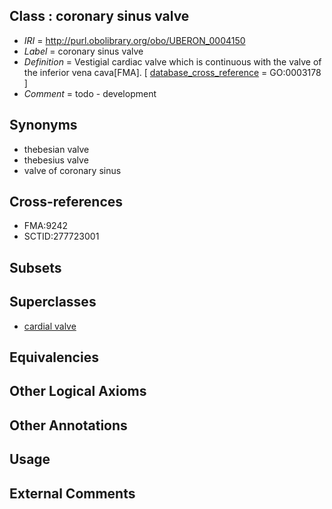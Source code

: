 
## Class : coronary sinus valve

 * *IRI* = http://purl.obolibrary.org/obo/UBERON_0004150
 * *Label* = coronary sinus valve
 * *Definition* = Vestigial cardiac valve which is continuous with the valve of the inferior vena cava[FMA]. [ [database_cross_reference](../../ef/oboInOwl#hasDbXref.md) = GO:0003178 ]
 * *Comment* = todo - development

## Synonyms

 * thebesian valve
 * thebesius valve
 * valve of coronary sinus

## Cross-references

 * FMA:9242
 * SCTID:277723001

## Subsets


## Superclasses

 * [cardial valve](../../UBERON/46/UBERON_0000946.md)

## Equivalencies


## Other Logical Axioms


## Other Annotations


## Usage


## External Comments

